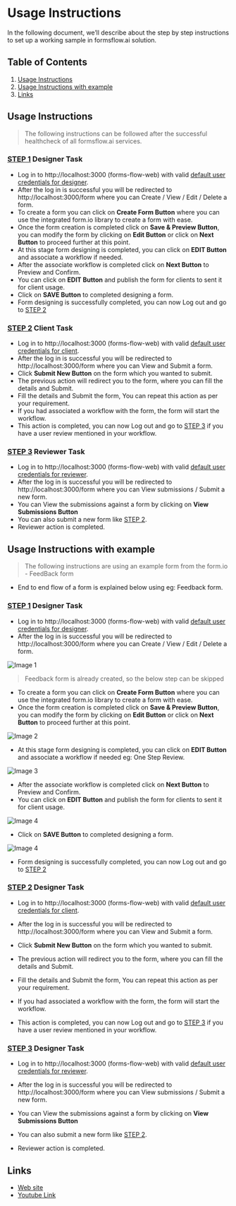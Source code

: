 # Usage Instructions
In the following document, we’ll describe about the step by step instructions to set up a working sample in formsflow.ai solution.

## Table of Contents
1. [Usage Instructions](#usage-instructions)
2. [Usage Instructions with example](#usage-instructions-with-example)
3. [Links](#links)


## Usage Instructions

> The following instructions can be followed after the successful healthcheck of all formsflow.ai services.

### [STEP 1](#) Designer Task
   * Log in to http://localhost:3000 (forms-flow-web) with valid [default user credentials for designer](./forms-flow-idm/keycloak/README.md#formsflow-ai-user-credentials).
   * After the log in is successful you will be redirected to http://localhost:3000/form where you can Create / View / Edit / Delete a form.
   * To create a form you can click on **Create Form Button** where you can use the integrated form.io library to create a form with ease.
   * Once the form creation is completed click on **Save & Preview Button**, you can modify the form by clicking on **Edit Button** or click on **Next Button** to proceed further at this point.
   * At this stage form designing is completed, you can click on **EDIT Button** and associate a workflow if needed.
   * After the associate workflow is completed click on **Next Button** to Preview and Confirm.
   * You can click on **EDIT Button** and publish the form for clients to sent it for client usage.
   * Click on **SAVE Button** to completed designing a form.
   * Form designing is successfully completed, you can now Log out and go to [STEP 2](#) 
### [STEP 2](#) Client Task
   * Log in to http://localhost:3000 (forms-flow-web) with valid [default user credentials for client](./forms-flow-idm/keycloak/README.md#formsflow-ai-user-credentials).
   * After the log in is successful you will be redirected to http://localhost:3000/form where you can View and Submit a form.
   * Click **Submit New Button** on the form which you wanted to submit.
   * The previous action will redirect you to the form, where you can fill the details and Submit.
   * Fill the details and Submit the form, You can repeat this action as per your requirement.
   * If you had associated a workflow with the form, the form will start the workflow.
   * This action is completed, you can now Log out and go to [STEP 3](#) if you have a user review mentioned in your workflow.
### [STEP 3](#) Reviewer Task
   * Log in to http://localhost:3000 (forms-flow-web) with valid [default user credentials for reviewer](./forms-flow-idm/keycloak/README.md#formsflow-ai-user-credentials).
   * After the log in is successful you will be redirected to http://localhost:3000/form where you can View submissions / Submit a new form.
   * You can View the submissions against a form by clicking on **View Submissions Button**
   * You can also submit a new form like [STEP 2](#).
   * Reviewer action is completed.

## Usage Instructions with example

> The following instructions are using an example form from the form.io - FeedBack form

* End to end flow of a form is explained below using eg: Feedback form.

### [STEP 1](#) Designer Task
* Log in to http://localhost:3000 (forms-flow-web) with valid [default user credentials for designer](./forms-flow-idm/keycloak/README.md#formsflow-ai-user-credentials).
* After the log in is successful you will be redirected to http://localhost:3000/form where you can Create / View / Edit / Delete a form.

![Image 1](./.images/designer-landing.PNG)

> Feedback form is already created, so the below step can be skipped
* To create a form you can click on **Create Form Button** where you can use the integrated form.io library to create a form with ease.
* Once the form creation is completed click on **Save & Preview Button**, you can modify the form by clicking on **Edit Button** or click on **Next Button** to proceed further at this point.

![Image 2](./.images/designer-feedback-1.PNG)

* At this stage form designing is completed, you can click on **EDIT Button** and associate a workflow if needed eg: One Step Review.

![Image 3](./.images/designer-workflow.PNG)

* After the associate workflow is completed click on **Next Button** to Preview and Confirm.
* You can click on **EDIT Button** and publish the form for clients to sent it for client usage.

![Image 4](./.images/designer-publish.PNG)

* Click on **SAVE Button** to completed designing a form.

![Image 4](./.images/designer-final-submit.PNG)

* Form designing is successfully completed, you can now Log out and go to [STEP 2](#)

### [STEP 2](#) Designer Task

* Log in to http://localhost:3000 (forms-flow-web) with valid [default user credentials for client](./forms-flow-idm/keycloak/README.md#formsflow-ai-user-credentials).
* After the log in is successful you will be redirected to http://localhost:3000/form where you can View and Submit a form.

* Click **Submit New Button** on the form which you wanted to submit.
* The previous action will redirect you to the form, where you can fill the details and Submit.


* Fill the details and Submit the form, You can repeat this action as per your requirement.
* If you had associated a workflow with the form, the form will start the workflow.
* This action is completed, you can now Log out and go to [STEP 3](#) if you have a user review mentioned in your workflow.
   
### [STEP 3](#) Designer Task

* Log in to http://localhost:3000 (forms-flow-web) with valid [default user credentials for reviewer](./forms-flow-idm/keycloak/README.md#formsflow-ai-user-credentials).
* After the log in is successful you will be redirected to http://localhost:3000/form where you can View submissions / Submit a new form.

* You can View the submissions against a form by clicking on **View Submissions Button**

* You can also submit a new form like [STEP 2](#).
* Reviewer action is completed.

## Links

* [Web site](https://formsflow.ai/)
* [Youtube Link](https://youtu.be/_H-P3Av3gqg)

